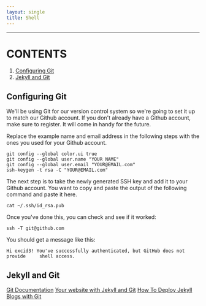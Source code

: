```yaml
---
layout: single
title: Shell
---
```


---

# CONTENTS
1. [Configuring Git](#configuring-git)
2. [Jekyll and Git](#jekyll-and-git)

## Configuring Git

We'll be using Git for our version control system so we're going to set it up to match our Github account. If you don't already have a Github account, make sure to register. It will come in handy for the future.

Replace the example name and email address in the following steps with the ones you used for your Github account.

    git config --global color.ui true
    git config --global user.name "YOUR NAME"
    git config --global user.email "YOUR@EMAIL.com"
    ssh-keygen -t rsa -C "YOUR@EMAIL.com"

The next step is to take the newly generated SSH key and add it to your Github account. You want to copy and paste the output of the following command and paste it here.

    cat ~/.ssh/id_rsa.pub

Once you've done this, you can check and see if it worked:

    ssh -T git@github.com

You should get a message like this:

    Hi excid3! You've successfully authenticated, but GitHub does not provide     shell access.

## Jekyll and Git
[Git Documentation](https://help.github.com/articles/using-jekyll-with-pages/)
[Your website with Jekyll and Git](http://tuxette.nathalievilla.org/?p=1403&lang=en)
[How To Deploy Jekyll Blogs with Git](https://www.digitalocean.com/community/tutorials/how-to-deploy-jekyll-blogs-with-git)
